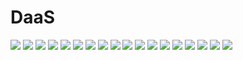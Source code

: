 # DaaS

![](0-0-0%20Splash%20screen.jpg)
![](0-0-1%20Login%20screen.jpg)
![](0-0-2%20Screen%20after%20app%20open.jpg)
![](1-0-0%20Scanning%20QR%20Code.jpg)
![](1-1-0%20Scan%20result.jpg)
![](1-1-1%20Scan%20result%20-%20map.jpg)
![](2-0-0%20List%20of%20goals.jpg)
![](2-0-1%20List%20of%20goals%20-%20no%20points.jpg)
![](2-1-0%20List%20of%20goals%20-%20add%20points%20to%20goal.jpg)
![](2-2-0%20Charity%20goal%20achieved%20pop-up.jpg)
![](2-2-0%20Provat%20goal%20achieved%20pop-up.jpg)
![](3-0-0%20Goal%20details%20-%20personal.jpg)
![](3-0-1%20Goal%20details%20-%20personal%20-%20achieved.jpg)
![](3-1-0%20Goal%20details%20-%20charity.jpg)
![](3-1-1%20Goal%20details%20-%20charity%20-%20achieved.jpg)
![](4-0-0%20Purchase%20History.jpg)
![](4-1-0%20Purchase%20History%20-%20Scan%20details.jpg)
![](4-2-0%20Purchase%20History%20-%20Scan%20details-product%20info.jpg)
